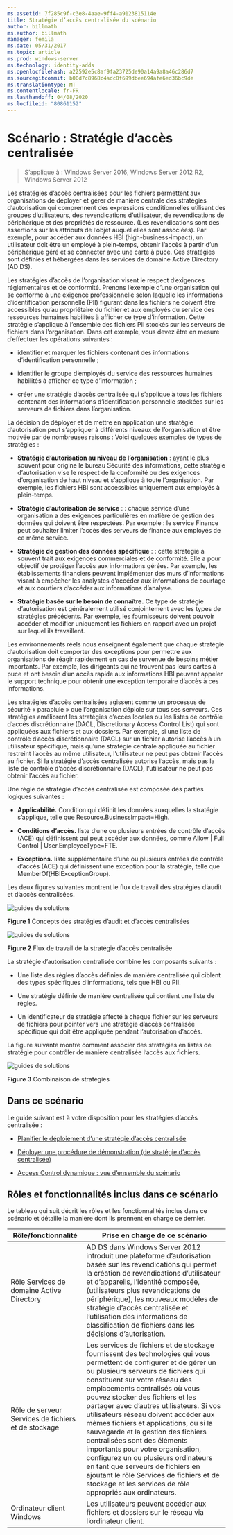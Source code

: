 ```yaml
---
ms.assetid: 7f285c9f-c3e8-4aae-9ff4-a9123815114e
title: Stratégie d’accès centralisée du scénario
author: billmath
ms.author: billmath
manager: femila
ms.date: 05/31/2017
ms.topic: article
ms.prod: windows-server
ms.technology: identity-adds
ms.openlocfilehash: a22592e5c8af9fa23725de90a14a9a8a46c286d7
ms.sourcegitcommit: b00d7c8968c4adc8f699dbee694afe6ed36bc9de
ms.translationtype: MT
ms.contentlocale: fr-FR
ms.lasthandoff: 04/08/2020
ms.locfileid: "80861152"
---
```

# <a name="scenario-central-access-policy"></a>Scénario : Stratégie d’accès centralisée

>S’applique à : Windows Server 2016, Windows Server 2012 R2, Windows Server 2012

Les stratégies d’accès centralisées pour les fichiers permettent aux organisations de déployer et gérer de manière centrale des stratégies d’autorisation qui comprennent des expressions conditionnelles utilisant des groupes d’utilisateurs, des revendications d’utilisateur, de revendications de périphérique et des propriétés de ressource. (Les revendications sont des assertions sur les attributs de l’objet auquel elles sont associées). Par exemple, pour accéder aux données HBI (high-business-impact), un utilisateur doit être un employé à plein-temps, obtenir l’accès à partir d’un périphérique géré et se connecter avec une carte à puce. Ces stratégies sont définies et hébergées dans les services de domaine Active Directory (AD DS).  
  
Les stratégies d’accès de l’organisation visent le respect d’exigences réglementaires et de conformité. Prenons l’exemple d’une organisation qui se conforme à une exigence professionnelle selon laquelle les informations d’identification personnelle (PII) figurant dans les fichiers ne doivent être accessibles qu’au propriétaire du fichier et aux employés du service des ressources humaines habilités à afficher ce type d’information. Cette stratégie s’applique à l’ensemble des fichiers PII stockés sur les serveurs de fichiers dans l’organisation. Dans cet exemple, vous devez être en mesure d’effectuer les opérations suivantes :  
  
-   identifier et marquer les fichiers contenant des informations d’identification personnelle ;  
  
-   identifier le groupe d’employés du service des ressources humaines habilités à afficher ce type d’information ;  
  
-   créer une stratégie d’accès centralisée qui s’applique à tous les fichiers contenant des informations d’identification personnelle stockées sur les serveurs de fichiers dans l’organisation.  
  
La décision de déployer et de mettre en application une stratégie d’autorisation peut s’appliquer à différents niveaux de l’organisation et être motivée par de nombreuses raisons : Voici quelques exemples de types de stratégies :  
  
-   **Stratégie d’autorisation au niveau de l’organisation** : ayant le plus souvent pour origine le bureau Sécurité des informations, cette stratégie d’autorisation vise le respect de la conformité ou des exigences d’organisation de haut niveau et s’applique à toute l’organisation. Par exemple, les fichiers HBI sont accessibles uniquement aux employés à plein-temps.  
  
-   **Stratégie d’autorisation de service** : : chaque service d’une organisation a des exigences particulières en matière de gestion des données qui doivent être respectées. Par exemple : le service Finance peut souhaiter limiter l’accès des serveurs de finance aux employés de ce même service.  
  
-   **Stratégie de gestion des données spécifique** : : cette stratégie a souvent trait aux exigences commerciales et de conformité. Elle a pour objectif de protéger l’accès aux informations gérées. Par exemple, les établissements financiers peuvent implémenter des murs d’informations visant à empêcher les analystes d’accéder aux informations de courtage et aux courtiers d’accéder aux informations d’analyse.  
  
-   **Stratégie basée sur le besoin de connaître.** Ce type de stratégie d’autorisation est généralement utilisé conjointement avec les types de stratégies précédents. Par exemple, les fournisseurs doivent pouvoir accéder et modifier uniquement les fichiers en rapport avec un projet sur lequel ils travaillent.  
  
Les environnements réels nous enseignent également que chaque stratégie d’autorisation doit comporter des exceptions pour permettre aux organisations de réagir rapidement en cas de survenue de besoins métier importants. Par exemple, les dirigeants qui ne trouvent pas leurs cartes à puce et ont besoin d’un accès rapide aux informations HBI peuvent appeler le support technique pour obtenir une exception temporaire d’accès à ces informations.  
  
Les stratégies d’accès centralisées agissent comme un processus de sécurité « parapluie » que l’organisation déploie sur tous ses serveurs. Ces stratégies améliorent les stratégies d’accès locales ou les listes de contrôle d’accès discrétionnaire (DACL, Discretionary Access Control List) qui sont appliquées aux fichiers et aux dossiers. Par exemple, si une liste de contrôle d’accès discrétionnaire (DACL) sur un fichier autorise l’accès à un utilisateur spécifique, mais qu’une stratégie centrale appliquée au fichier restreint l’accès au même utilisateur, l’utilisateur ne peut pas obtenir l’accès au fichier. Si la stratégie d’accès centralisée autorise l’accès, mais pas la liste de contrôle d’accès discrétionnaire (DACL), l’utilisateur ne peut pas obtenir l’accès au fichier.  
  
Une règle de stratégie d’accès centralisée est composée des parties logiques suivantes :  
  
-   **Applicabilité.** Condition qui définit les données auxquelles la stratégie s’applique, telle que Resource.BusinessImpact=High.  
  
-   **Conditions d’accès.** liste d’une ou plusieurs entrées de contrôle d’accès (ACE) qui définissent qui peut accéder aux données, comme Allow | Full Control | User.EmployeeType=FTE.  
  
-   **Exceptions.** liste supplémentaire d’une ou plusieurs entrées de contrôle d’accès (ACE) qui définissent une exception pour la stratégie, telle que MemberOf(HBIExceptionGroup).  
  
Les deux figures suivantes montrent le flux de travail des stratégies d’audit et d’accès centralisées.  
  
![guides de solutions](media/Scenario--Central-Access-Policy/DynamicAccessControl_RevGuide.JPG)  
  
**Figure 1** Concepts des stratégies d’audit et d’accès centralisées  
  
![guides de solutions](media/Scenario--Central-Access-Policy/DynamicAccessControl_RevGuide_2.JPG)  
  
**Figure 2** Flux de travail de la stratégie d’accès centralisée  
  
La stratégie d’autorisation centralisée combine les composants suivants :  
  
-   Une liste des règles d’accès définies de manière centralisée qui ciblent des types spécifiques d’informations, tels que HBI ou PII.  
  
-   Une stratégie définie de manière centralisée qui contient une liste de règles.  
  
-   Un identificateur de stratégie affecté à chaque fichier sur les serveurs de fichiers pour pointer vers une stratégie d’accès centralisée spécifique qui doit être appliquée pendant l’autorisation d’accès.  
  
La figure suivante montre comment associer des stratégies en listes de stratégie pour contrôler de manière centralisée l’accès aux fichiers.  
  
![guides de solutions](media/Scenario--Central-Access-Policy/DynamicAccessControl_RevGuide3.JPG)  
  
**Figure 3** Combinaison de stratégies  
  
## <a name="in-this-scenario"></a>Dans ce scénario  
Le guide suivant est à votre disposition pour les stratégies d’accès centralisée :  
  
-   [Planifier le déploiement d’une stratégie d’accès centralisée](assetId:///0311a76d-d66c-4ddb-ade6-af586a2ad82f)  
  
-   [Déployer une procédure de démonstration &#40;de stratégie d’accès centralisée&#41;](Deploy-a-Central-Access-Policy--Demonstration-Steps-.md)  
  
-   [Access Control dynamique : vue d’ensemble du scénario](Dynamic-Access-Control--Scenario-Overview.md)  
  
## <a name="roles-and-features-included-in-this-scenario"></a><a name="BKMK_NEW"></a>Rôles et fonctionnalités inclus dans ce scénario  
Le tableau qui suit décrit les rôles et les fonctionnalités inclus dans ce scénario et détaille la manière dont ils prennent en charge ce dernier.  
  
|Rôle/fonctionnalité|Prise en charge de ce scénario|  
|-----------------|---------------------------------|  
|Rôle Services de domaine Active Directory|AD DS dans Windows Server 2012 introduit une plateforme d’autorisation basée sur les revendications qui permet la création de revendications d’utilisateur et d’appareils, l’identité composée, (utilisateurs plus revendications de périphérique), les nouveaux modèles de stratégie d’accès centralisée et l’utilisation des informations de classification de fichiers dans les décisions d’autorisation.|  
|Rôle de serveur Services de fichiers et de stockage|Les services de fichiers et de stockage fournissent des technologies qui vous permettent de configurer et de gérer un ou plusieurs serveurs de fichiers qui constituent sur votre réseau des emplacements centralisés où vous pouvez stocker des fichiers et les partager avec d’autres utilisateurs. Si vos utilisateurs réseau doivent accéder aux mêmes fichiers et applications, ou si la sauvegarde et la gestion des fichiers centralisées sont des éléments importants pour votre organisation, configurez un ou plusieurs ordinateurs en tant que serveurs de fichiers en ajoutant le rôle Services de fichiers et de stockage et les services de rôle appropriés aux ordinateurs.|  
|Ordinateur client Windows|Les utilisateurs peuvent accéder aux fichiers et dossiers sur le réseau via l’ordinateur client.|  
  


